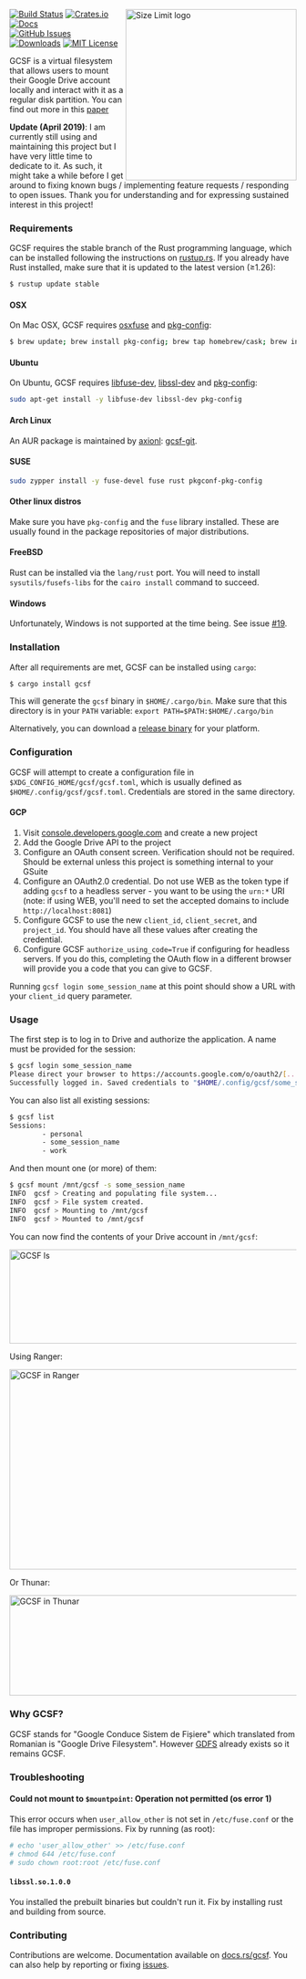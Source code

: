 <img align="right" width="300px" height="300px"
     title="Size Limit logo" src="https://i.imgur.com/9xdFwQq.png">


[![Build Status](https://travis-ci.org/harababurel/gcsf.svg?branch=master)](https://travis-ci.org/harababurel/gcsf)
[![Crates.io](https://img.shields.io/crates/v/gcsf.svg)](https://crates.io/crates/gcsf)
[![Docs](https://docs.rs/gcsf/badge.svg)](https://docs.rs/gcsf/latest/gcsf/)<br>
[![GitHub Issues](https://img.shields.io/github/issues/harababurel/gcsf.svg)](https://github.com/harababurel/gcsf/issues)
[![Downloads](https://img.shields.io/crates/d/gcsf.svg)](https://crates.io/crates/gcsf)
[![MIT License](https://img.shields.io/crates/l/gcsf.svg)](https://github.com/harababurel/gcsf/blob/master/LICENSE)

GCSF is a virtual filesystem that allows users to mount their Google Drive account locally and interact with it as a regular disk partition. You can find out more in this [paper](https://harababurel.com/thesis.pdf)

**Update (April 2019)**: I am currently still using and maintaining this project but I have very little time to dedicate to it. As such, it might take a while before I get around to fixing known bugs / implementing feature requests / responding to open issues. Thank you for understanding and for expressing sustained interest in this project!


### Requirements

GCSF requires the stable branch of the Rust programming language, which can be installed following the instructions on [rustup.rs](https://rustup.rs). If you already have Rust installed, make sure that it is updated to the latest version (≥1.26):

```bash
$ rustup update stable
```

#### OSX

On Mac OSX, GCSF requires [osxfuse](https://osxfuse.github.io/) and [pkg-config](http://macappstore.org/pkg-config/):

```bash
$ brew update; brew install pkg-config; brew tap homebrew/cask; brew install --cask osxfuse
```

#### Ubuntu

On Ubuntu, GCSF requires [libfuse-dev](https://packages.ubuntu.com/disco/libfuse-dev), [libssl-dev](https://packages.ubuntu.com/disco/libssl-dev) and [pkg-config](https://packages.ubuntu.com/disco/pkg-config):

```bash
sudo apt-get install -y libfuse-dev libssl-dev pkg-config
```

#### Arch Linux

An AUR package is maintained by [axionl](https://github.com/axionl): [gcsf-git](https://aur.archlinux.org/packages/gcsf-git/).

#### SUSE

```bash
sudo zypper install -y fuse-devel fuse rust pkgconf-pkg-config
```

#### Other linux distros

Make sure you have `pkg-config` and the `fuse` library installed. These are usually found in the package repositories of major distributions.

#### FreeBSD

Rust can be installed via the `lang/rust` port. You will need to install `sysutils/fusefs-libs` for the `cairo install` command to succeed.

#### Windows

Unfortunately, Windows is not supported at the time being. See issue [#19](https://github.com/harababurel/gcsf/issues/19).

### Installation

After all requirements are met, GCSF can be installed using `cargo`:


```bash
$ cargo install gcsf
```

This will generate the `gcsf` binary in `$HOME/.cargo/bin`. Make sure that this directory is in your `PATH` variable: `export PATH=$PATH:$HOME/.cargo/bin`

Alternatively, you can download a [release binary](https://github.com/harababurel/gcsf/releases) for your platform.

### Configuration

GCSF will attempt to create a configuration file in `$XDG_CONFIG_HOME/gcsf/gcsf.toml`, which is usually defined as `$HOME/.config/gcsf/gcsf.toml`. Credentials are stored in the same directory.

#### GCP

1. Visit [console.developers.google.com](https://console.developers.google.com) and create a new project
2. Add the Google Drive API to the project
3. Configure an OAuth consent screen. Verification should not be required. Should be external unless this project is something internal to your GSuite
4. Configure an OAuth2.0 credential. Do not use WEB as the token type if adding `gcsf` to a headless server - you want to be using the `urn:*` URI (note: if using WEB, you'll need to set the accepted domains to include `http://localhost:8081`)
5. Configure GCSF to use the new `client_id`, `client_secret`, and `project_id`. You should have all these values after creating the credential.
6. Configure GCSF `authorize_using_code=True` if configuring for headless servers. If you do this, completing the OAuth flow in a different browser will provide you a code that you can give to GCSF.

Running `gcsf login some_session_name` at this point should show a URL with your `client_id` query parameter.

### Usage

The first step is to log in to Drive and authorize the application. A name must be provided for the session:

```bash
$ gcsf login some_session_name
Please direct your browser to https://accounts.google.com/o/oauth2/[...] and follow the instructions displayed there.
Successfully logged in. Saved credentials to "$HOME/.config/gcsf/some_session_name"
```

You can also list all existing sessions:

```bash
$ gcsf list
Sessions:
        - personal
        - some_session_name
        - work
```

And then mount one (or more) of them:

```bash
$ gcsf mount /mnt/gcsf -s some_session_name
INFO  gcsf > Creating and populating file system...
INFO  gcsf > File system created.
INFO  gcsf > Mounting to /mnt/gcsf
INFO  gcsf > Mounted to /mnt/gcsf
```

You can now find the contents of your Drive account in `/mnt/gcsf`:

<p align="left">
  <img src="https://i.imgur.com/jdFIu5Y.png" alt="GCSF ls"
       width="530px" height="165px">
</p>

Using Ranger:
<p align="left">
  <img src="https://i.imgur.com/BuS9BDD.png" alt="GCSF in Ranger"
       width="616px" height="351px">
</p>


Or Thunar:
<p align="left">
  <img src="https://i.imgur.com/9JSDqez.jpg" alt="GCSF in Thunar"
       width="746px" height="176px">
</p>

### Why GCSF?
GCSF stands for "Google Conduce Sistem de Fișiere" which translated from Romanian is "Google Drive Filesystem". However [GDFS](https://github.com/robin-thomas/GDFS) already exists so it remains GCSF.

### Troubleshooting

#### Could not mount to `$mountpoint`: Operation not permitted (os error 1)

This error occurs when `user_allow_other` is not set in `/etc/fuse.conf` or the file has improper permissions. Fix by running (as root):

```bash
# echo 'user_allow_other' >> /etc/fuse.conf
# chmod 644 /etc/fuse.conf
# sudo chown root:root /etc/fuse.conf
```

#### `libssl.so.1.0.0`

You installed the prebuilt binaries but couldn't run it. Fix by installing rust and building from source.

### Contributing

Contributions are welcome. Documentation available on [docs.rs/gcsf](https://docs.rs/gcsf). You can also help by reporting or fixing [issues](https://github.com/harababurel/gcsf/issues).

